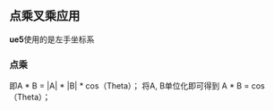## 点乘叉乘应用
**ue5**使用的是左手坐标系
### 点乘
即A * B = |A| * |B| * cos（Theta）；
将A, B单位化即可得到
A * B = cos（Theta）；
<!--stackedit_data:
eyJoaXN0b3J5IjpbLTE4ODc0ODAyNjRdfQ==
-->